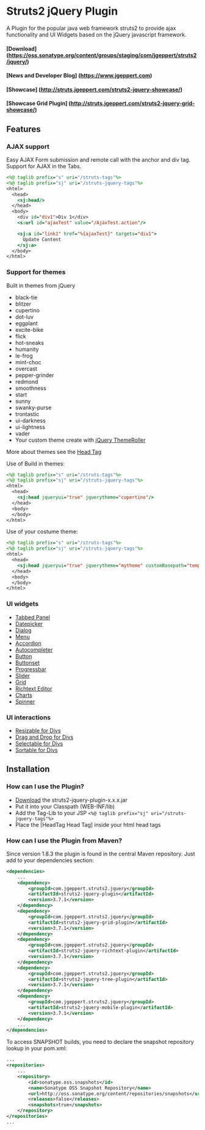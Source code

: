 # Struts2 jQuery Plugin

A Plugin for the popular java web framework struts2 to provide ajax functionality and UI Widgets based on the jQuery javascript framework.

#### [Download] (https://oss.sonatype.org/content/groups/staging/com/jgeppert/struts2/jquery/)
#### [News and Developer Blog] (https://www.jgeppert.com)
#### [Showcase] (http://struts.jgeppert.com/struts2-jquery-showcase/)
#### [Showcase Grid Plugin] (http://struts.jgeppert.com/struts2-jquery-grid-showcase/)


## Features

### AJAX support
Easy AJAX Form submission and remote call with the anchor and div tag.
Support for AJAX in the Tabs.

```jsp
<%@ taglib prefix="s" uri="/struts-tags"%>
<%@ taglib prefix="sj" uri="/struts-jquery-tags"%>
<html>
  <head>
    <sj:head/>
  </head>
  <body>
    <div id="div1">Div 1</div>
    <s:url id="ajaxTest" value="/AjaxTest.action"/>

    <sj:a id="link1" href="%{ajaxTest}" targets="div1">
      Update Content
    </sj:a>
  </body>
</html>
```

### Support for themes
Built in themes from jQuery
  * black-tie
  * blitzer
  * cupertino
  * dot-luv
  * eggplant
  * excite-bike
  * flick
  * hot-sneaks
  * humanity
  * le-frog
  * mint-choc
  * overcast
  * pepper-grinder
  * redmond
  * smoothness
  * start
  * sunny
  * swanky-purse
  * trontastic
  * ui-darkness
  * ui-lightness
  * vader
  * Your custom theme create with [jQuery ThemeRoller](http://jqueryui.com/themeroller/)

More about themes see the [Head Tag](https://code.google.com/p/struts2-jquery/wiki/HeadTag)

Use of Build in themes:
```jsp
<%@ taglib prefix="s" uri="/struts-tags"%>
<%@ taglib prefix="sj" uri="/struts-jquery-tags"%>
<html>
  <head>
    <sj:head jqueryui="true" jquerytheme="cupertino"/>
  </head>
  <body>
  </body>
</html>
```

Use of your costume theme:

```jsp
<%@ taglib prefix="s" uri="/struts-tags"%>
<%@ taglib prefix="sj" uri="/struts-jquery-tags"%>
<html>
  <head>
    <sj:head jqueryui="true" jquerytheme="mytheme" customBasepath="template/themes"/>
  </head>
  <body>
  </body>
</html>
```

### UI widgets
  * [Tabbed Panel](https://code.google.com/p/struts2-jquery/wiki/TabbedPanelTag)
  * [Datepicker](https://code.google.com/p/struts2-jquery/wiki/DatePickerTag)
  * [Dialog](https://code.google.com/p/struts2-jquery/wiki/DialogTag)
  * [Menu](https://code.google.com/p/struts2-jquery/wiki/MenuTag)
  * [Accordion](https://code.google.com/p/struts2-jquery/wiki/AccordionTag)
  * [Autocompleter](https://code.google.com/p/struts2-jquery/wiki/AutocompleterTag)
  * [Button](https://code.google.com/p/struts2-jquery/wiki/Button)
  * [Buttonset](https://code.google.com/p/struts2-jquery/wiki/Buttonset)
  * [Progressbar](https://code.google.com/p/struts2-jquery/wiki/ProgressbarTag)
  * [Slider](https://code.google.com/p/struts2-jquery/wiki/SliderTag)
  * [Grid](https://code.google.com/p/struts2-jquery/wiki/GridTag)
  * [Richtext Editor](https://code.google.com/p/struts2-jquery/wiki/RichtextEditor)
  * [Charts](https://code.google.com/p/struts2-jquery/wiki/ChartTag)
  * [Spinner](https://code.google.com/p/struts2-jquery/wiki/SpinnerTag)

### UI interactions
  * [Resizable for Divs](https://code.google.com/p/struts2-jquery/wiki/Resizable)
  * [Drag and Drop for Divs](https://code.google.com/p/struts2-jquery/wiki/DragAndDrop)
  * [Selectable for Divs](https://code.google.com/p/struts2-jquery/wiki/Selectable)
  * [Sortable for Divs](https://code.google.com/p/struts2-jquery/wiki/Sortable)


## Installation

### How can I use the Plugin?

  * [Download](https://oss.sonatype.org/content/groups/staging/com/jgeppert/struts2/jquery/) the struts2-jquery-plugin-x.x.x.jar
  * Put it into your Classpath (WEB-INF/lib)
  * Add the Tag-Lib to your JSP `<%@ taglib prefix="sj" uri="/struts-jquery-tags"%>`
  * Place the [HeadTag Head Tag] inside your html head tags

### How can I use the Plugin from Maven?

Since version 1.8.3 the plugin is found in the central Maven repository. Just add to your dependencies section:
```xml
<dependencies>
    ...
    <dependency>
        <groupId>com.jgeppert.struts2.jquery</groupId>
        <artifactId>struts2-jquery-plugin</artifactId>
        <version>3.7.1</version>
    </dependency>
    <dependency>
        <groupId>com.jgeppert.struts2.jquery</groupId>
        <artifactId>struts2-jquery-grid-plugin</artifactId>
        <version>3.7.1</version>
    </dependency>
    <dependency>
        <groupId>com.jgeppert.struts2.jquery</groupId>
        <artifactId>struts2-jquery-richtext-plugin</artifactId>
        <version>3.7.1</version>
    </dependency>
    <dependency>
        <groupId>com.jgeppert.struts2.jquery</groupId>
        <artifactId>struts2-jquery-tree-plugin</artifactId>
        <version>3.7.1</version>
    </dependency>
    <dependency>
        <groupId>com.jgeppert.struts2.jquery</groupId>
        <artifactId>struts2-jquery-mobile-plugin</artifactId>
        <version>3.7.1</version>
    </dependency>
    ...
</dependencies>
```

To access SNAPSHOT builds, you need to declare the snapshot repository lookup in your pom.xml:

```xml
...
<repositories>
    ...
    <repository>
        <id>sonatype.oss.snapshots</id>
        <name>Sonatype OSS Snapshot Repository</name>
        <url>http://oss.sonatype.org/content/repositories/snapshots</url>
        <releases>false</releases>
        <snapshots>true</snapshots>
    </repository>
</repositories>
...
```
